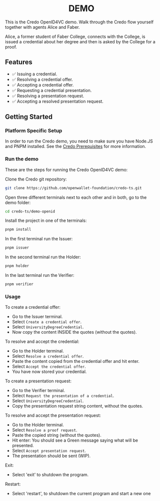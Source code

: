 <h1 align="center"><b>DEMO</b></h1>

This is the Credo OpenID4VC demo. Walk through the Credo flow yourself together with agents Alice and Faber.

Alice, a former student of Faber College, connects with the College, is issued a credential about her degree and then is asked by the College for a proof.

## Features

- ✅ Issuing a credential.
- ✅ Resolving a credential offer.
- ✅ Accepting a credential offer.
- ✅ Requesting a credential presentation.
- ✅ Resolving a presentation request.
- ✅ Accepting a resolved presentation request.

## Getting Started

### Platform Specific Setup

In order to run the Credo demo, you need to make sure you have Node.JS and PNPM installed. See the [Credo Prerequisites](https://credo.js.org/guides/getting-started/prerequisites) for more information.

### Run the demo

These are the steps for running the Credo OpenID4VC demo:

Clone the Credo git repository:

```sh
git clone https://github.com/openwallet-foundation/credo-ts.git
```

Open three different terminals next to each other and in both, go to the demo folder:

```sh
cd credo-ts/demo-openid
```

Install the project in one of the terminals:

```sh
pnpm install
```

In the first terminal run the Issuer:

```sh
pnpm issuer
```

In the second terminal run the Holder:

```sh
pnpm holder
```

In the last terminal run the Verifier:

```sh
pnpm verifier
```

### Usage

To create a credential offer:

- Go to the Issuer terminal.
- Select `Create a credential offer`.
- Select `UniversityDegreeCredential`.
- Now copy the content INSIDE the quotes (without the quotes).

To resolve and accept the credential:

- Go to the Holder terminal.
- Select `Resolve a credential offer`.
- Paste the content copied from the credential offer and hit enter.
- Select `Accept the credential offer`.
- You have now stored your credential.

To create a presentation request:

- Go to the Verifier terminal.
- Select `Request the presentation of a credential`.
- Select `UniversityDegreeCredential`.
- Copy the presentation request string content, without the quotes.

To resolve and accept the presentation request:

- Go to the Holder terminal.
- Select `Resolve a proof request`.
- Paste the copied string (without the quotes).
- Hit enter: You should see a Green message saying what will be presented.
- Select `Accept presentation request`.
- The presentation should be sent (WIP).

Exit:

- Select 'exit' to shutdown the program.

Restart:

- Select 'restart', to shutdown the current program and start a new one
